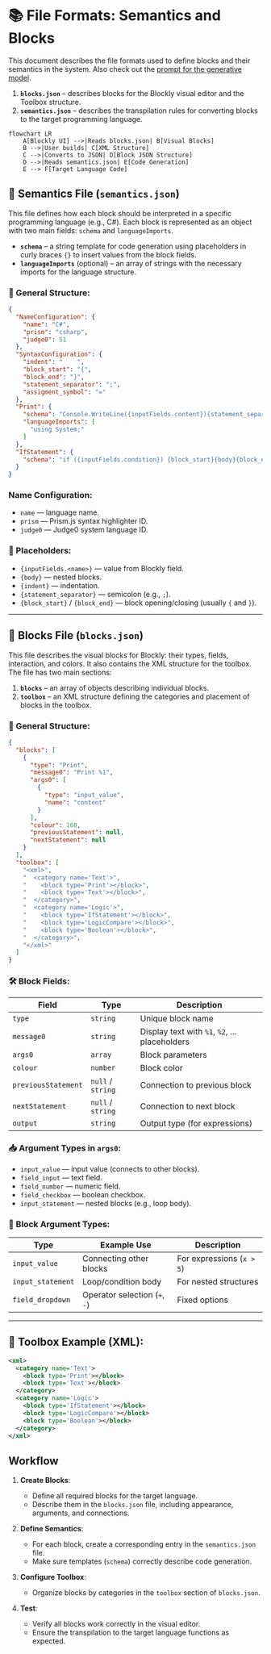 
# 📚 File Formats: Semantics and Blocks

This document describes the file formats used to define blocks and their semantics in the system. Also check out the [prompt for the generative model](../LANGUAGE_PROMPT.md).

1. **`blocks.json`** – describes blocks for the Blockly visual editor and the Toolbox structure.
2. **`semantics.json`** – describes the transpilation rules for converting blocks to the target programming language.

```mermaid
flowchart LR
    A[Blockly UI] -->|Reads blocks.json| B[Visual Blocks]
    B -->|User builds| C[XML Structure]
    C -->|Converts to JSON| D[Block JSON Structure]
    D -->|Reads semantics.json| E[Code Generation]
    E --> F[Target Language Code]
```

## 📄 Semantics File (`semantics.json`)

This file defines how each block should be interpreted in a specific programming language (e.g., C#).
Each block is represented as an object with two main fields: `schema` and `languageImports`.

- **`schema`** – a string template for code generation using placeholders in curly braces `{}` to insert values from the block fields.
- **`languageImports`** (optional) – an array of strings with the necessary imports for the language structure.

### 🔧 General Structure:
```json
{
  "NameConfiguration": {
    "name": "C#",
    "prism": "csharp",
    "judge0": 51
  },
  "SyntaxConfiguration": {
    "indent": "    ",
    "block_start": "{",
    "block_end": "}",
    "statement_separator": ";",
    "assigment_symbol": "="
  },
  "Print": {
    "schema": "Console.WriteLine({inputFields.content}){statement_separator}",
    "languageImports": [
      "using System;"
    ]
  },
  "IfStatement": {
    "schema": "if ({inputFields.condition}) {block_start}{body}{block_end}"
  }
}
```

### Name Configuration:
- `name` — language name.
- `prism` — Prism.js syntax highlighter ID.
- `judge0` — Judge0 system language ID.

### 🧩 Placeholders:
- `{inputFields.<name>}` — value from Blockly field.
- `{body}` — nested blocks.
- `{indent}` — indentation.
- `{statement_separator}` — semicolon (e.g., `;`).
- `{block_start}` / `{block_end}` — block opening/closing (usually `{` and `}`).

---

## 🧱 Blocks File (`blocks.json`)

This file describes the visual blocks for Blockly: their types, fields, interaction, and colors. It also contains the XML structure for the toolbox.
The file has two main sections:
1. **`blocks`** – an array of objects describing individual blocks.
2. **`toolbox`** – an XML structure defining the categories and placement of blocks in the toolbox.

### 🔧 General Structure:
```json
{
  "blocks": [
    {
      "type": "Print",
      "message0": "Print %1",
      "args0": [
        {
          "type": "input_value",
          "name": "content"
        }
      ],
      "colour": 160,
      "previousStatement": null,
      "nextStatement": null
    }
  ],
  "toolbox": [
    "<xml>",
    "  <category name='Text'>",
    "    <block type='Print'></block>",
    "    <block type='Text'></block>",
    "  </category>",
    "  <category name='Logic'>",
    "    <block type='IfStatement'></block>",
    "    <block type='LogicCompare'></block>",
    "    <block type='Boolean'></block>",
    "  </category>",
    "</xml>"
  ]
}
```

### 🛠️ Block Fields:
| Field               | Type      | Description |
|---------------------|-----------|-------------|
| `type`              | `string`  | Unique block name |
| `message0`          | `string`  | Display text with `%1`, `%2`, ... placeholders |
| `args0`             | `array`   | Block parameters |
| `colour`            | `number`  | Block color |
| `previousStatement` | `null` / `string` | Connection to previous block |
| `nextStatement`     | `null` / `string` | Connection to next block |
| `output`            | `string`  | Output type (for expressions) |

### 📥 Argument Types in `args0`:
- `input_value` — input value (connects to other blocks).
- `field_input` — text field.
- `field_number` — numeric field.
- `field_checkbox` — boolean checkbox.
- `input_statement` — nested blocks (e.g., loop body).

### 🧩 Block Argument Types:
| Type              | Example Use                  | Description                |
|-------------------|------------------------------|----------------------------|
| `input_value`     | Connecting other blocks       | For expressions (`x > 5`)  |
| `input_statement` | Loop/condition body           | For nested structures      |
| `field_dropdown`  | Operator selection (`+`, `-`) | Fixed options              |

---

## 🧰 Toolbox Example (XML):
```xml
<xml>
  <category name='Text'>
    <block type='Print'></block>
    <block type='Text'></block>
  </category>
  <category name='Logic'>
    <block type='IfStatement'></block>
    <block type='LogicCompare'></block>
    <block type='Boolean'></block>
  </category>
</xml>
```

## Workflow

1. **Create Blocks**:
    - Define all required blocks for the target language.
    - Describe them in the `blocks.json` file, including appearance, arguments, and connections.

2. **Define Semantics**:
    - For each block, create a corresponding entry in the `semantics.json` file.
    - Make sure templates (`schema`) correctly describe code generation.

3. **Configure Toolbox**:
    - Organize blocks by categories in the `toolbox` section of `blocks.json`.

4. **Test**:
    - Verify all blocks work correctly in the visual editor.
    - Ensure the transpilation to the target language functions as expected.

